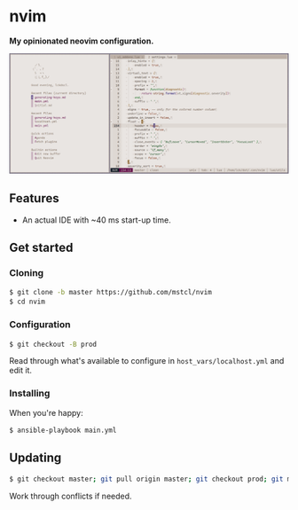 # nvim

**My opinionated neovim configuration.**

![preview](pics/preview.png)

## Features

- An actual IDE with ~40 ms start-up time.

## Get started

### Cloning

```sh
$ git clone -b master https://github.com/mstcl/nvim
$ cd nvim
```

### Configuration

```sh
$ git checkout -B prod
```

Read through what's available to configure in `host_vars/localhost.yml` and
edit it.

### Installing

When you're happy:

```sh
$ ansible-playbook main.yml
```

## Updating

```sh
$ git checkout master; git pull origin master; git checkout prod; git merge master
```

Work through conflicts if needed.
